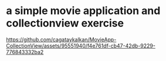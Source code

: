 # a simple movie application and collectionview exercise 



https://github.com/cagataykalkan/MovieApp-CollectionView/assets/95551940/f4e761df-cb47-42db-9229-776843332ba2

